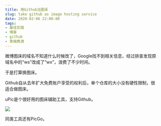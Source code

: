 ```yaml
---
title: 用Github当图床
slug: take github as image hosting service
date: 2020-02-06 22:00:00
tags:
- 最佳实践
- 博客
- github
- 青梅煮酒
---
```


微博图床的域名不知道什么时候改了，Google找不到相关信息，经过排查发现原域名中的“ws”改成了“wx”，浪费了不少时间。

于是打算换图床。

<!--more-->

Github自从去年扩大免费账户享受的权利后，单个仓库的大小没有硬性限制，很适合做图床。

uPic是个很好用的图床辅助工具，支持Github。

![](https://raw.githubusercontent.com/xbot/image-hosting/master/blog/20200206221547000-f956afb0a9aaf80006dd5a4486fc7618.avif)

同类工具还有PicGo。